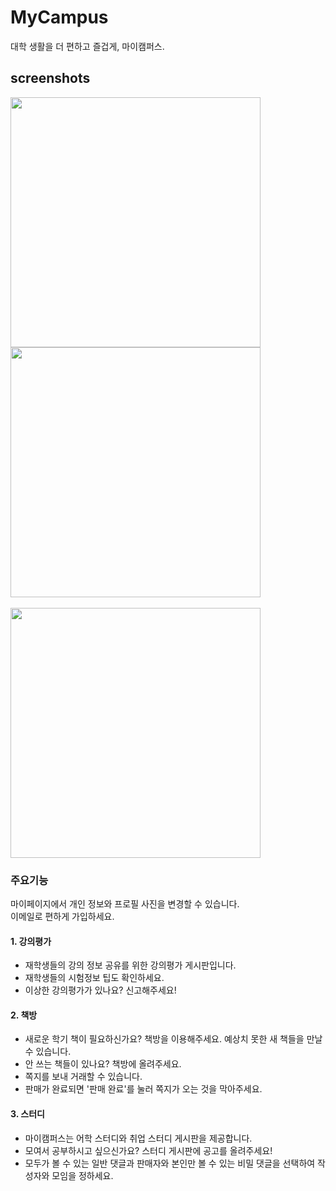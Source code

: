 # MyCampus
대학 생활을 더 편하고 즐겁게, 마이캠퍼스.

<h2>screenshots</h2>  
<div>
<img width="400" src="https://user-images.githubusercontent.com/28393778/50554106-f2b64e00-0cf7-11e9-9145-384b57c0da18.PNG"></img>
<img width="400" src="https://user-images.githubusercontent.com/28393778/50554466-32803400-0cfe-11e9-9b73-3b441b49b759.PNG"></img>
</div> 
<br />
<div>
<img width="400" src="https://user-images.githubusercontent.com/28393778/50554475-58a5d400-0cfe-11e9-8542-9670da411f5c.PNG"></img>
</div>


<h3>주요기능</h3>  

마이페이지에서 개인 정보와 프로필 사진을 변경할 수 있습니다.  
이메일로 편하게 가입하세요.

<h4> 1. 강의평가 </h4>

  - 재학생들의 강의 정보 공유를 위한 강의평가 게시판입니다.
  - 재학생들의 시험정보 팁도 확인하세요. 
  - 이상한 강의평가가 있나요? 신고해주세요!

<h4> 2. 책방</h4>

  - 새로운 학기 책이 필요하신가요? 책방을 이용해주세요. 예상치 못한 새 책들을 만날 수 있습니다.
  - 안 쓰는 책들이 있나요? 책방에 올려주세요.
  - 쪽지를 보내 거래할 수 있습니다.
  - 판매가 완료되면 '판매 완료'를 눌러 쪽지가 오는 것을 막아주세요.
  
<h4> 3. 스터디</h4>

  - 마이캠퍼스는 어학 스터디와 취업 스터디 게시판을 제공합니다.
  - 모여서 공부하시고 싶으신가요? 스터디 게시판에 공고를 올려주세요!
  - 모두가 볼 수 있는 일반 댓글과 판매자와 본인만 볼 수 있는 비밀 댓글을 선택하여 작성자와 모임을 정하세요.
  

